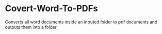 # Covert-Word-To-PDFs
 Converts all word documents inside an inputed folder to pdf documents and outputs them into a folder
